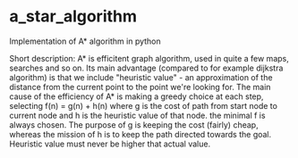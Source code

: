 # a_star_algorithm
Implementation of A* algorithm in python

Short description: A* is efficitent graph algorithm, used in quite a few maps, searches and so on. Its main advantage (compared to for example dijkstra algorithm) is that we include "heuristic value" - an approximation of the distance from the current point to the point we're looking for. The main cause of the efficiency of A* is making a greedy choice at each step, selecting f(n) = g(n) + h(n) where g is the cost of path from start node to current node and h is the heuristic value of that node. the minimal f is always chosen. The purpose of g is keeping the cost (fairly) cheap, whereas the mission of h is to keep the path directed towards the goal. Heuristic value must never be higher that actual value.
